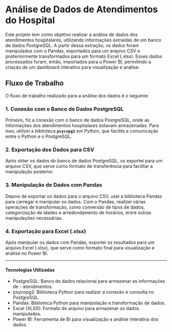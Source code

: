 # Análise de Dados de Atendimentos do Hospital

Este projeto tem como objetivo realizar a análise de dados dos atendimentos hospitalares, utilizando informações extraídas de um banco de dados PostgreSQL. A partir dessa extração, os dados foram manipulados com o Pandas, exportados para um arquivo CSV e posteriormente transformados para um formato Excel (.xlsx). Esses dados processados foram, então, importados para o Power BI, permitindo a criação de um dashboard interativo para visualização e análise.

## Fluxo de Trabalho

O fluxo de trabalho realizado para a análise dos dados é o seguinte:

### 1. Conexão com o Banco de Dados PostgreSQL

Primeiro, fiz a conexão com o banco de dados PostgreSQL, onde as informações dos atendimentos hospitalares estavam armazenadas. Para isso, utilizei a biblioteca **`psycopg2`** em Python, que facilita a comunicação entre o Python e o PostgreSQL.

### 2. Exportação dos Dados para CSV

Após obter os dados do banco de dados PostgreSQL, os exportei para um arquivo CSV, que serve como formato de transferência para facilitar a manipulação posterior.

### 3. Manipulação de Dados com Pandas

Depois de exportar os dados para o arquivo CSV, usei a biblioteca Pandas para carregar e manipular os dados. Com o Pandas, realizei várias operações de transformação, como conversão de tipos de dados, categorização de idades e arredondamento de horários, entre outras manipulações necessárias.

### 4. Exportação para Excel (.xlsx)

Após manipular os dados com Pandas, exportei os resultados para um arquivo Excel (.xlsx), que serve como formato final para visualização e análise no Power BI.

---

#### Tecnologias Utilizadas

- PostgreSQL: Banco de dados relacional para armazenar as informações de - atendimentos.
- psycopg2: Biblioteca Python para realizar a conexão e consulta no PostgreSQL.
- Pandas: Biblioteca Python para manipulação e transformação de dados.
- Excel (XLSX): Formato de arquivo para armazenar os dados manipulados.
- Power BI: Ferramenta de BI para visualização e análise interativa dos dados.
